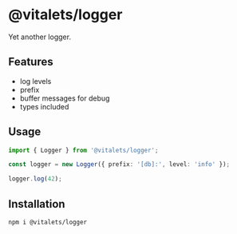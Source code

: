 # @vitalets/logger
Yet another logger.

## Features
* log levels
* prefix
* buffer messages for debug
* types included

## Usage
```ts
import { Logger } from '@vitalets/logger';

const logger = new Logger({ prefix: '[db]:', level: 'info' });

logger.log(42);
```

## Installation
```
npm i @vitalets/logger
```
